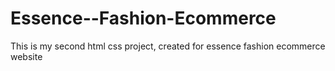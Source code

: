 # Essence--Fashion-Ecommerce
This is my second html css project, created for essence fashion ecommerce website
